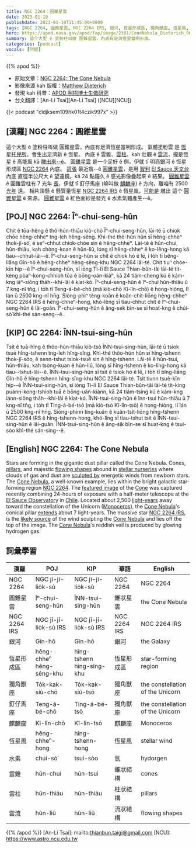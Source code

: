 ```yaml
---
title: NGC 2264：圓錐星雲
date: 2023-01-10
publishdate: 2023-01-10T11:45:00+0800
tags: [NGC 2264, 圓錐星雲, NGC 2264 IRS, 銀河, 恆星形成區, 獨角獸座, 恆星風, 水素, 麒麟座, 釘仔馬座, 雲錐, 雲柱, 雲流]
hero: https://apod.nasa.gov/apod/fap/image/2301/ConeNebula_Dieterich_960.jpg
summary: 這个大型 ê 塗粉柱叫做 圓錐星雲，內底有足濟恆星當咧形成。
categories: [podcast]
vocals: [阿錕]
---
```


{{% apod %}}

- 原始文章：[NGC 2264: The Cone Nebula](https://apod.nasa.gov/apod/ap230110.html)
- 影像來源 kah 版權：[Matthew Dieterich](https://www.mattdieterich.com/about-me)
- 發現 kah 科普：[APOD 咧招博士生做研究](http://asterisk.apod.com/viewtopic.php?t=42847)
- 台文翻譯：[An-Li Tsai][An-Li Tsai] ([NCU][NCU])

{{< podcast "cldjksem109hk01t4czik997x" >}}

## [漢羅] NGC 2264：圓錐星雲
這个大型 ê 塗粉柱叫做 圓錐星雲，內底有足濟恆星當咧形成。
氣體塗粉雲 是 [恆星托兒所][stellar nurseries]，會生出足濟新 ê 恆星。
內底 ê 雲錐、[雲柱][pillars]、kah 壯觀 ê [雲流][flowing shapes]，攏是恆星 ê 高能風 kā [雕出來--ê][sculpted by]。
[圓錐星雲][Cone Nebula 1] 是一个足好 ê 例，伊就 tī 明亮銀河 ê 恆星形成區 [NGC 2264][NGC 2264] 內底。
[這張][featured image] 最近翕--ê [圓錐星雲][Cone]，是用 [智利][Chile] [El Sauce 天文台][El Sauce Observatory] 內底 直徑半公尺大 ê 望遠鏡，kā 24 點鐘久 ê 感光影像疊起來 ê 結果。
[圓錐星雲][Cone Nebula 2] ê 圓錐雲柱有 7 光年 [長][extends]，伊就 tī 釘仔馬座 (嘛叫做 [麒麟座][Monoceros]) ê 方向，離咱有 2500 [光年][light-years] 遠。
相片頂懸 ê 懸質量恆星 [NGC 2264 IRS][NGC 2264 IRS] ê 恆星風，[可能是][likely source] 雕出 這个 [圓錐星雲][Cone Nebula 3] ê 來源。
[圓錐星雲][Cone Nebula 4] ê 紅色面紗是發光 ê 水素氣體產生--ê。


## [POJ] NGC 2264: Îⁿ-chui-seng-hûn
Chit ê tōa-hêng ê thô͘-hún-thiāu kiò-chò Îⁿ-chui-seng-hûn, lāi-té ū chiok chōe hêng-chheⁿ tng-leh hêng-sêng.
Khì-thé thô͘-hún hûn sī hêng-chheⁿ thok-jî-só͘, ē seⁿ-chhut chiok-chōe sin ê hêng-chheⁿ.
Lāi-té ê hûn-chui, hûn-thiāu, kah chòng-koan ê hûn-liû, lóng sī hêng-chheⁿ ê ko-lêng-hong kā tiau--chhut-lâi--ê.
Îⁿ-chui-seng-hûn sī chit ê chiok hó ê lē, i to̍h tī bêng-liāng Gîn-hô ê hêng-chheⁿ hêng-sêng-khu NGC 2264 lāi-té.
Chit tiuⁿ chòe-kīn hip--ê Îⁿ-chui-seng-hûn, sī iōng Tì-lī El Sauce Thian-bûn-tâi lāi-té ti̍t-kèng pòaⁿ-kong-chhioh tōa ê bōng-oán-kiàⁿ, kā 24 tiám-cheng kú ê kám-kng iáⁿ-siōng tha̍h--khí-lâi ê kiat-kó.
Îⁿ-chui-seng-hûn ê îⁿ-chui hûn-thiāu ū 7 kng-nî tn̂g, i to̍h tī Teng-á-bé-chō (mā kiò-chò Kî-lîn-chō) ê hong-hiòng, lī lán ū 2500 kng-nî hn̄g.
Siòng-phìⁿ téng-koân ê koân-chit-liōng hêng-chheⁿ NGC 2264 IRS ê hêng-chheⁿ-hong, khó-lêng sī tiau-chhut chit ê Îⁿ-chui-seng-hûn ê lâi-goân.
Îⁿ-chui-seng-hûn ê âng-sek bīn-se sī hoat-kng ê chúi-sò͘ khì-thé sán-seng--ê.


## [KIP] GC 2264: ÎNN-tsui-sing-hûn
Tsit ê tuā-hîng ê thôo-hún-thiāu kiò-tsò ÎNN-tsui-sing-hûn, lāi-té ū tsiok tsuē hîng-tshenn tng-leh hîng-sîng.
Khì-thé thôo-hún hûn sī hîng-tshenn thok-jî-sóo, ē senn-tshut tsiok-tsuē sin ê hîng-tshenn.
Lāi-té ê hûn-tsui, hûn-thiāu, kah tsòng-kuan ê hûn-liû, lóng sī hîng-tshenn ê ko-lîng-hong kā tiau--tshut-lâi--ê.
ÎNN-tsui-sing-hûn sī tsit ê tsiok hó ê lē, i to̍h tī bîng-liāng Gîn-hô ê hîng-tshenn hîng-sîng-khu NGC 2264 lāi-té.
Tsit tiunn tsuè-kīn hip--ê ÎNN-tsui-sing-hûn, sī iōng Tì-lī El Sauce Thian-bûn-tâi lāi-té ti̍t-kìng puànn-kong-tshioh tuā ê bōng-uán-kiànn, kā 24 tiám-tsing kú ê kám-kng iánn-siōng tha̍h--khí-lâi ê kiat-kó.
ÎNN-tsui-sing-hûn ê înn-tsui hûn-thiāu ū 7 kng-nî tn̂g, i to̍h tī Ting-á-bé-tsō (mā kiò-tsò Kî-lîn-tsō) ê hong-hiòng, lī lán ū 2500 kng-nî hn̄g.
Siòng-phìnn tíng-kuân ê kuân-tsit-liōng hîng-tshenn NGC 2264 IRS ê hîng-tshenn-hong, khó-lîng sī tiau-tshut tsit ê ÎNN-tsui-sing-hûn ê lâi-guân.
ÎNN-tsui-sing-hûn ê âng-sik bīn-se sī huat-kng ê tsuí-sòo khì-thé sán-sing--ê.

## [English] NGC 2264: The Cone Nebula
Stars are forming in the gigantic dust pillar called the Cone Nebula.
Cones, [pillars][pillars], and majestic [flowing shapes][flowing shapes] abound in [stellar nurseries][stellar nurseries] where clouds of gas and dust are [sculpted by][sculpted by] energetic winds from newborn stars.
The [Cone Nebula][Cone Nebula 1], a well-known example, lies within the bright galactic star-forming region [NGC 2264][NGC 2264].
The [featured image][featured image] of the [Cone][Cone] was captured recently combining 24-hours of exposure with a half-meter telescope at the [El Sauce Observatory][El Sauce Observatory] in [Chile][Chile].
Located about 2,500 [light-years][light-years] away toward the constellation of the Unicorn ([Monoceros][Monoceros]), the [Cone Nebula][Cone Nebula 2]'s conical pillar [extends][extends] about 7 light-years.
The massive star [NGC 2264 IRS][NGC 2264 IRS], is the [likely source][likely source] of the wind sculpting the [Cone Nebula][Cone Nebula 3] and lies off the top of the image.
The [Cone Nebula][Cone Nebula 4]'s reddish veil is produced by glowing hydrogen gas.

## 詞彙學習

|漢羅|POJ|KIP|華語|English|
|-|-|-|-|-|
|NGC 2264|NGC jī-jī-lio̍k-sù|NGC jī-jī-lio̍k-sù|NGC 2264|NGC 2264|
|圓錐星雲|Îⁿ-chui-seng-hûn|ÎNN-tsui-sing-hûn|錐狀星雲|the Cone Nebula|
|NGC 2264 IRS|NGC jī-jī-lio̍k-sù IRS|NGC jī-jī-lio̍k-sù IRS|NGC 2264 IRS|NGC 2264 IRS|
|銀河|Gîn-hô|Gîn-hô|銀河|the Galaxy|
|恆星形成區|hêng-chheⁿ hêng-sêng-khu|hîng-tshenn hîng-sîng-khu|恆星形成區|star-forming region|
|獨角獸座|To̍k-kak-siù-chō|To̍k-kak-siù-tsō|獨角獸座|the constellation of the Unicorn|
|釘仔馬座|Teng-á-bé-chō|Ting-á-bé-tsō|獨角獸座|the constellation of the Unicorn|
|麒麟座|Kî-lîn-chō|Kî-lîn-tsō|麒麟座|Monoceros|
|恆星風|hêng-chheⁿ-hong|hîng-tshenn-hong|恆星風|stellar wind|
|水素|chúi-sò͘|tsuí-sòo|氫|hydorgen|
|雲錐|hûn-chui|hûn-tsui|錐狀結構|cones|
|雲柱|hûn-thiāu|hûn-thiāu|柱狀結構|pillars|
|雲流|hûn-liû|hûn-liû|流狀結構|flowing shapes|

{{% /apod %}}
[An-Li Tsai]: mailto:thianbun.taigi@gmail.com
[NCU]: https://www.astro.ncu.edu.tw

[copyright]: https://apod.nasa.gov/apod/fap/lib/about_apod.html#srapply
[License]: https://creativecommons.org/licenses/by/2.0/

[pillars]:https://apod.nasa.gov/apod/ap011125.html
[flowing shapes]:http://www.goodearthgraphics.com/virtcave/staltite/staltite.html
[stellar nurseries]:https://science.nasa.gov/astrophysics/focus-areas/how-do-stars-form-and-evolve
[sculpted by]:https://ui.adsabs.harvard.edu/abs/2022arXiv221109000F/abstract
[Cone Nebula 1]:https://apod.nasa.gov/apod/ap111213.html
[NGC 2264]:https://en.wikipedia.org/wiki/NGC_2264
[featured image]:https://www.flickr.com/photos/46847275@N04/52597998312/
[Cone]:http://en.wikipedia.org/wiki/Cone_nebula
[El Sauce Observatory]:https://obstech.cl/
[Chile]:https://en.wikipedia.org/wiki/Chile
[light-years]:https://spaceplace.nasa.gov/light-year/en/
[Monoceros]:http://www.hawastsoc.org/deepsky/mon/index.html
[Cone Nebula 2]:https://apod.nasa.gov/apod/ap020107.html
[extends]:https://media.istockphoto.com/id/175194979/photo/big-stretch.jpg?s=612x612&w=0&k=20&c=1DMdAkJMllfbCuwlN0OdD1vWbsz-kdD-PloadnaPDwY=
[NGC 2264 IRS]:https://apod.nasa.gov/apod/ap970611.html
[likely source]:https://esahubble.org/images/opo9716a/
[Cone Nebula 3]:https://apod.nasa.gov/apod/ap170315.html
[Cone Nebula 4]:https://apod.nasa.gov/apod/ap070509.html

